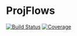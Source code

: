 # ProjFlows

[![Build Status](https://github.com/josePereiro/ProjFlows.jl/actions/workflows/CI.yml/badge.svg?branch=main)](https://github.com/josePereiro/ProjFlows.jl/actions/workflows/CI.yml?query=branch%3Amain)
[![Coverage](https://codecov.io/gh/josePereiro/ProjFlows.jl/branch/main/graph/badge.svg)](https://codecov.io/gh/josePereiro/ProjFlows.jl)
